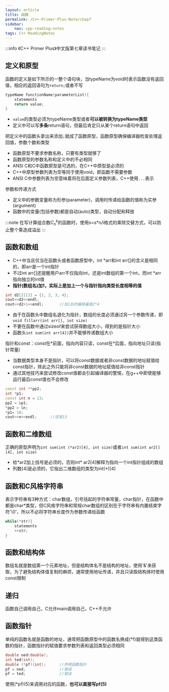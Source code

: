 ```yaml
---
layout: article
title: 函数
permalink: /C++-Primer-Plus-Note/chap7
sidebar:
    nav: cpp-reading-notes
tags: C++ ReadingNotes
---
```

:::info
《C++ Primer Plus》中文版第七章读书笔记
:::

## 定义和原型
函数的定义是如下所示的一整个语句块，当typeName为void时表示函数没有返回值，相应的返回语句为`return;`或者不写
```cpp
typeName functionName(parameterList){
    statements
    return value;
}
```
- `value`的类型必须为typeName类型或者**可以被转换为typeName类型**
- 定义中可以写**多条**return语句，但最后肯定只从某个return语句中返回

把定义中的函数头拿出来添加`;`就成了函数原型，函数原型确保编译器检查处理返回值，参数个数和类型
- 函数原型不要求参数名称，只要有类型就够了
- 函数原型的参数名称和定义中的不必相同
- ANSI C和C中函数原型是可选的，在C++中原型是必须的
- C++中原型参数列表为空等同于使用void，即函数不需要参数
- ANSI C中参数列表为空意味着将在后面定义参数列表，C++使用`...`表示

参数和传递方式
- 定义中的参数变量称为形参(parameter)，调用时传递给函数的值称为实参(argument)
- 函数中的变量(包括参数)都是自动(auto)类型，自动分配和释放

:::note
在写计算组合数$C_{n}^{k}$的函数时，使用s=s*n/i格式的乘除交替方式，可以防止整个乘造成溢出
:::

## 函数和数组
- C++中当且仅当在函数头或者函数原型中，int *arr和int arr[]的含义是相同的，即arr是一个int指针
- 不过int arr[]还提醒用户arr不仅指向int，还是int数组的第一个int，而int *arr指向独立的int值
- **指针(数组名)加1，实际上是加上一个与指针指向类型长度相等的值**
```cpp
int d2[2][2] = {1, 2, 3, 4};
cout<<d2<<endl;
cout<<d2+1<<endl;       //加1后的偏移量是2*4
```
- 由于在函数头中数组名退化为指针，数组的长度必须通过另一个参数传递，即`void fillarr(int arr[], int size)`
- 不要在函数中通过sizeof来尝试获得数组大小，得到的是指针大小
- 函数头`int sum(int arr[4])`并不能够传递数组大小

指针和const：const在\*前面，指向内容只读，const在\*后面，指向地址只读(指针常量)
- 当数据类型本身不是指针，可以将const数据或者非const数据的地址赋值给const指针，除此之外只能将非const数据的地址赋值给非const指针
- 通过其他技巧来尝试修改const值都会引起编译器的警惕，在g++中即使能够运行最后const值也不会修改
```cpp
const int **pp2;
int *p1;
const int n = 13;
pp2 = &p1;
*pp2 = &n;
*p1= 10;
cout<<n<<endl;      //还是13
```

## 函数和二维数组
正确的原型声明为`int sum(int (*ar2)[4], int size)`或者`int sum(int ar2[][4], int size)`
- 给*ar2加上括号是必须的，否则int\* ar2[4]解释为指向一个int指针组成的数组 
- 列数[4]是必须的，它指出二维数组的类型为int(*)[4]

## 函数和C风格字符串
表示字符串有3种方式：char数组，引号括起的字符串常量，char指针，在函数中都是char*类型，但C风格字符串和常规char数组的区别在于字符串有内置结束字符'\0'，所以不必将字符串长度作为参数传递给函数
```cpp
while(*str){
    statements
    ++str;
}
```

## 函数和结构体
数组名就是数组第一个元素地址，但是结构体名不是结构的地址，使用'&'来获取，为了避免结构体值复制的麻烦，通常使用地址传递，并且只读取结构体时使用const限制

## 递归
函数自己调用自己，C允许main调用自己，C++不允许

## 函数指针
单纯的函数名就是函数的地址，通常把函数原型中的函数名换成(*f)就得到这类函数的指针，函数指针的赋值要求参数列表和返回类型必须相同
```cpp
double ned(double);
int ted(int);
double (*pf)(int);      //声明函数指针
pf = ned;               //错误
pf = ted;               //错误
```
使用(*pf)(5)来调用对应的函数，**也可以直接写pf(5)**